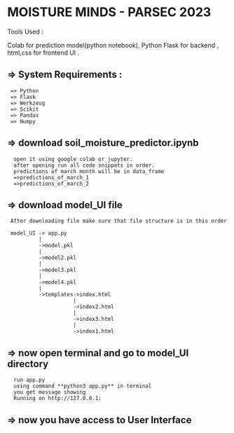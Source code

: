 #   MOISTURE MINDS - PARSEC 2023

Tools Used :
  
  Colab for prediction model(python notebook),
  Python Flask for backend ,
  html,css for frontend UI .
  
## => System Requirements :
      
     => Python 
     => Flask 
     => Werkzeug 
     => Scikit
     => Pandas
     => Numpy

## => download soil_moisture_predictor.ipynb
    
      open it using google colab or jupyter.
      after opening run all code snippets in order.
      predictions of march month will be in data_frame
      =>predictions_of_march_1
      =>predictions_of_march_2
     
## => download model_UI file
 
     After downloading file make sure that file structure is in this order
     
     model_UI -> app.py
              |
              ->model.pkl
              |
              ->model2.pkl
              |
              ->model3.pkl
              |
              ->model4.pkl
              |
              ->templates->index.html
                         |
                         ->index2.html
                         |
                         ->index3.html
                         |
                         ->index1.html
                         
## => now open terminal and go to model_UI directory
      
      run app.py
      using command **python3 app.py** in terminal
      you get message showing
      Running on http://127.0.0.1:
      
## => now you have access to User Interface     
      
                         
